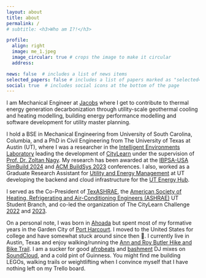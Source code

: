 ```yaml
---
layout: about
title: about
permalink: /
# subtitle: <h3>Who am I?!</h3>

profile:
  align: right
  image: me_1.jpeg
  image_circular: true # crops the image to make it circular
  address:

news: false  # includes a list of news items
selected_papers: false # includes a list of papers marked as "selected={true}"
social: true  # includes social icons at the bottom of the page
---
```


I am Mechanical Engineer at [Jacobs](https://www.jacobs.com) where I get to contribute to thermal energy generation decarbonization through utility-scale geothermal cooling and heating modelling, building energy performance modelling and software development for utility master planning.

I hold a BSE in Mechanical Engineering from University of South Carolina, Columbia, and a PhD in Civil Engineering from The University of Texas at Austin (UT), where I was a researcher in the [Intelligent Environments Laboratory](https://www.ie-lab.org) leading the development of [CityLearn](https://www.citylearn.net) under the supervision of [Prof. Dr. Zoltan Nagy](https://www.ie-lab.org/author/zoltan-nagy/). My research has been awarded at the [IBPSA-USA SimBuild 2024](https://ibpsa.us/simbuild-2024-celebrating-two-decades/) and [ACM BuildSys 2023](https://buildsys.acm.org/2023/) conferences. I also, worked as a Graduate Research Assistant for [Utility and Energy Management](https://utilities.utexas.edu) at UT developing the backend and cloud infrastructure for the [UT Energy Hub](https://utenergyhub.utilities.utexas.edu/login).

I served as the Co-President of [TexASHRAE](https://sites.utexas.edu/ashrae/), the [American Society of Heating, Refrigerating and Air-Conditioning Engineers (ASHRAE)](https://www.ashrae.org) UT Student Branch, and co-led the organization of The CityLearn Challenge [2022](https://www.aicrowd.com/challenges/neurips-2022-citylearn-challenge) and [2023](https://www.aicrowd.com/challenges/neurips-2023-citylearn-challenge).

On a personal note, I was born in [Ahoada](https://en.wikipedia.org/wiki/Ahoada) but spent most of my formative years in the Garden City of [Port Harcourt](https://en.wikipedia.org/wiki/Port_Harcourt). I moved to the United States for college and have somewhat stuck around since then :slightly_smiling_face:. I currently live in Austin, Texas and enjoy walking/running the [Ann and Roy Butler Hike and Bike Trail](https://www.austintexas.gov/sites/default/files/files/Parks/GIS/AnnRoyButlerTrailUpdate.pdf). I am a sucker for good [afrobeats](https://en.wikipedia.org/wiki/Afrobeats) and [bashment](https://en.wikipedia.org/wiki/Dancehall) DJ mixes on [SoundCloud](https://soundcloud.com/kingsley-nweye), and a cold pint of Guinness. You might find me building LEGOs, walking trails or weightlifting when I convince myself that I have nothing left on my Trello board.

<!-- I had spent my Summer 2024 interning  where I learned about the engineering design work that goes into building thermal energy networks as well as the efforts required for campus and district master planning. It was a great opportunity to also develop my energy modeling and software development skills, while learning from the engineer's at the [world's number one design firm](https://www.enr.com/toplists/2023-top-500-design-firms-preview)! -->

<!-- Born in [Ahoada](https://en.wikipedia.org/wiki/Ahoada), in the southern part of Nigeria, I am of the [Ekpeye](https://en.wikipedia.org/wiki/Ekpeye_people) and [Igbo](https://en.wikipedia.org/wiki/Igbo_people) tribes. I spent most of my formative years in the garden city of [Port Harcourt](https://en.wikipedia.org/wiki/Port_Harcourt) but moved to the United States for college and have somewhat stuck around since then :slightly_smiling_face:. I am a sucker for good [afrobeats](https://en.wikipedia.org/wiki/Afrobeats) and [bashment](https://en.wikipedia.org/wiki/Dancehall) DJ mixes on [SoundCloud](https://soundcloud.com/kingsley-nweye), cheap wine, Guinness and [jollof](https://en.wikipedia.org/wiki/Jollof_rice) rice. You might find me building LEGOs or weightlifting in the gym when I convince myself that I have nothing left on my Trello board. -->

<!-- My research interests include occupant-centric control of distributed energy resources, energy flexibility of grid-interactive efficient buildings (GEBs) and the use of reinforcement learning for building energy systems control towards building electrification and decarbonization.  -->
